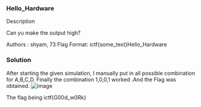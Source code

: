 ### Hello_Hardware
Description

Can yu make the output high?

Authors : shyam, 73
Flag Format:
ictf{some_text}Hello_Hardware

### Solution
After starting the given simulation, I manually put in all possible combination for A,B,C,D.
Finally the combination 1,0,0,1 worked .And the Flag was obtained.
![image](https://user-images.githubusercontent.com/92258994/176673869-dfc194a3-17c9-4cbe-acda-80f83464db0d.png)




The flag being ictf{G00d_w0Rk}
